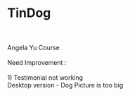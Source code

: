 # TinDog
</br>
</br>
Angela Yu Course
</br>
</br>
Need Improvement :
</br>
</br>
1) Testimonial not working 
</br>
Desktop version
- Dog Picture is too big

